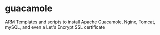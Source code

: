 # guacamole
ARM Templates and scripts to install Apache Guacamole, Nginx, Tomcat, mySQL, and even a Let's Encrypt SSL certificate
